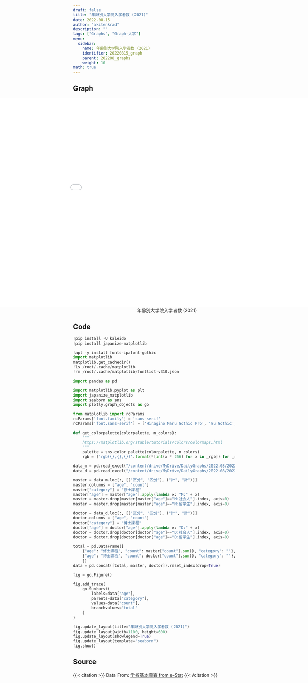 ```yaml
---
draft: false
title: "年齢別大学院入学者数 (2021)"
date: 2022-08-15 
author: "akitenkrad"
description: ""
tags: ["Graphs", "Graph-大学"]
menu:
  sidebar:
    name: 年齢別大学院入学者数 (2021)
    identifier: 20220815_graph
    parent: 202208_graphs
    weight: 10
math: true
---
```


## Graph
<figure style="width:100%; display:flex; justify-content:center; align-items:center; flex-direction:column;">
    <iframe src="out.html" width="1110pt" height="650pt" style="border:none"></iframe>
    <figcaption>年齢別大学院入学者数 (2021)</figcaption>
</figure>

## Code
```python
!pip install -U kaleido
!pip install japanize-matplotlib

!apt -y install fonts-ipafont-gothic
import matplotlib
matplotlib.get_cachedir()
!ls /root/.cache/matplotlib
!rm /root/.cache/matplotlib/fontlist-v310.json

import pandas as pd

import matplotlib.pyplot as plt
import japanize_matplotlib 
import seaborn as sns
import plotly.graph_objects as go

from matplotlib import rcParams
rcParams['font.family'] = 'sans-serif'
rcParams['font.sans-serif'] = ['Hiragino Maru Gothic Pro', 'Yu Gothic', 'Meirio', 'Takao', 'IPAexGothic', 'IPAPGothic', 'VL PGothic', 'Noto Sans CJK JP']

def get_colorpalette(colorpalette, n_colors):
    """
    https://matplotlib.org/stable/tutorials/colors/colormaps.html
    """
    palette = sns.color_palette(colorpalette, n_colors)
    rgb = ['rgb({},{},{})'.format(*[int(x * 256) for x in _rgb]) for _rgb in palette]

data_m = pd.read_excel("/content/drive/MyDrive/DailyGraphs/2022.08/2022.08.15/2021.xlsx",sheet_name="修士", header=[0, 1], index_col=None)
data_d = pd.read_excel("/content/drive/MyDrive/DailyGraphs/2022.08/2022.08.15/2021.xlsx",sheet_name="博士", header=[0, 1], index_col=None)

master = data_m.loc[:, [("区分", "区分"), ("計", "計")]]
master.columns = ["age", "count"]
master["category"] = "修士課程"
master["age"] = master["age"].apply(lambda x: "M:" + x)
master = master.drop(master[master["age"]=="M:社会人"].index, axis=0)
master = master.drop(master[master["age"]=="M:留学生"].index, axis=0)

doctor = data_d.loc[:, [("区分", "区分"), ("計", "計")]]
doctor.columns = ["age", "count"]
doctor["category"] = "博士課程"
doctor["age"] = doctor["age"].apply(lambda x: "D:" + x)
doctor = doctor.drop(doctor[doctor["age"]=="D:社会人"].index, axis=0)
doctor = doctor.drop(doctor[doctor["age"]=="D:留学生"].index, axis=0)

total = pd.DataFrame([
    {"age": "修士課程", "count": master["count"].sum(), "category": ""},
    {"age": "博士課程", "count": doctor["count"].sum(), "category": ""},
    ])
data = pd.concat([total, master, doctor]).reset_index(drop=True)

fig = go.Figure()

fig.add_trace(
    go.Sunburst(
        labels=data["age"],
        parents=data["category"],
        values=data["count"],
        branchvalues="total"
    )
)

fig.update_layout(title="年齢別大学院入学者数 (2021)")
fig.update_layout(width=1100, height=600)
fig.update_layout(showlegend=True)
fig.update_layout(template="seaborn")
fig.show()
```

## Source
{{< citation >}}
Data From: [学校基本調査 from e-Stat](https://www.e-stat.go.jp/stat-search/files?page=1&toukei=00400001&tstat=000001011528)
{{< /citation >}}
